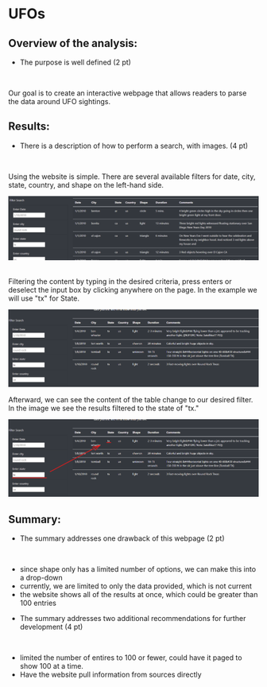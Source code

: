 # UFOs
 
<!-- When building a website. Sometimes it is helpful to create a site map that will help keep the larger picture intact. -->

<!-- ![Website_storyboard](https://github.com/HappyM0f0/UFOs/blob/main/static/img/website_storyboard.png) -->

<!-- # The written analysis has the following: -->

## Overview of the analysis:
* The purpose is well defined (2 pt)<br>

<br>

Our goal is to create an interactive webpage that allows readers to parse the data around UFO sightings.<br>

<!-- Building a page that using JavaScript that will dynamtically filter results based on user input.<br>
or<br> -->

## Results:
* There is a description of how to perform a search, with images. (4 pt)<br>

<br>

Using the website is simple. There are several available filters for date, city, state, country, and shape on the left-hand side.<br>

![Defult_View](https://github.com/HappyM0f0/UFOs/blob/main/static/img/UFO_01.png)<br>
<br>

Filtering the content by typing in the desired criteria, press enters or deselect the input box by clicking anywhere on the page. In the example we will use "tx" for State.<br>

![Post_filter_no_Markings](https://github.com/HappyM0f0/UFOs/blob/main/static/img/UFO_02.png)<br>

Afterward, we can see the content of the table change to our desired filter. In the image we see the results filtered to the state of "tx."<br>

![Post_filter_with_markings](https://github.com/HappyM0f0/UFOs/blob/main/static/img/UFO_02.1.png)<br>

## Summary:
* The summary addresses one drawback of this webpage (2 pt)<br>

<br>

- since shape only has a limited number of options, we can make this into a drop-down
- currently, we are limited to only the data provided, which is not current
- the website shows all of the results at once, which could be greater than 100 entries

* The summary addresses two additional recommendations for further development (4 pt)<br>

<br>

- limited the number of entires to 100 or fewer, could have it paged to show 100 at a time.
- Have the website pull information from sources directly
